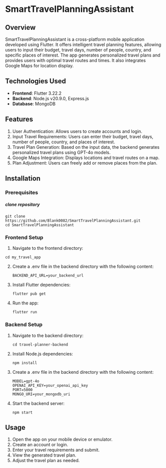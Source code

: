 # SmartTravelPlanningAssistant

## Overview

SmartTravelPlanningAssistant is a cross-platform mobile application developed using Flutter.
It offers intelligent travel planning features, allowing users to input their budget, travel days, number of people, country, and specific places of interest.
The app generates personalized travel plans and provides users with optimal travel routes and times.
It also integrates Google Maps for location display.

## Technologies Used

- **Frontend**: Flutter 3.22.2
- **Backend**: Node.js v20.9.0, Express.js
- **Database**: MongoDB

## Features

1. User Authentication: Allows users to create accounts and login.
2. Input Travel Requirements: Users can enter their budget, travel days, number of people, country, and places of interest.
3. Travel Plan Generation: Based on the input data, the backend generates personalized travel plans using GPT-4o models.
4. Google Maps Integration: Displays locations and travel routes on a map.
5. Plan Adjustment: Users can freely add or remove places from the plan.

## Installation

### Prerequisites

##### clone repository

   ```
   git clone https://github.com/Blank0082/SmartTravelPlanningAssistant.git
   cd SmartTravelPlanningAssistant
   ```

### Frontend Setup

1.  Navigate to the frontend directory:

   ```
   cd my_travel_app
   ```

2. Create a .env file in the backend directory with the following content:

   ```
   BACKEND_API_URL=your_backend_url
   ```

3. Install Flutter dependencies:

   ```
   flutter pub get
   ```

4. Run the app:

   ```
   flutter run
   ```

### Backend Setup

1. Navigate to the backend directory:

   ```
   cd travel-planner-backend
   ```

2. Install Node.js dependencies:

   ```
   npm install
   ```

3. Create a .env file in the backend directory with the following content:

   ```
   MODEL=gpt-4o
   OPENAI_API_KEY=your_openai_api_key
   PORT=5000
   MONGO_URI=your_mongodb_uri
   ```

4. Start the backend server:

   ```
   npm start
   ```

## Usage

1. Open the app on your mobile device or emulator.
2. Create an account or login.
3. Enter your travel requirements and submit.
4. View the generated travel plan.
5. Adjust the travel plan as needed.
